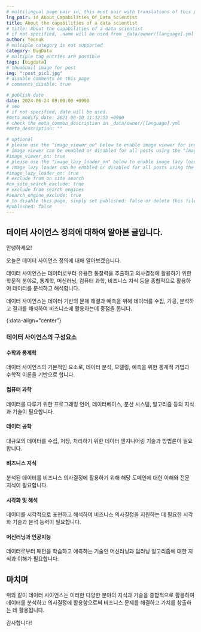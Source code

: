 ```yaml
---
# multilingual page pair id, this must pair with translations of this page. (This name must be unique)
lng_pair: id_About_Capabilities_Of_Data_Scientist
title: About the capabilities of a data scientist
# title: About the capabilities of a data scientist
# if not specified, .name will be used from _data/owner/[language].yml
author: Yeonuk
# multiple category is not supported
category: BigData
# multiple tag entries are possible
tags: [bigdata]
# thumbnail image for post
img: ":post_pic1.jpg"
# disable comments on this page
# comments_disable: true

# publish date
date: 2024-06-24 09:00:00 +0900
# seo
# if not specified, date will be used.
#meta_modify_date: 2021-08-10 11:32:53 +0900
# check the meta_common_description in _data/owner/[language].yml
#meta_description: ""

# optional
# please use the "image_viewer_on" below to enable image viewer for individual pages or posts (_posts/ or [language]/_posts folders).
# image viewer can be enabled or disabled for all posts using the "image_viewer_posts: true" setting in _data/conf/main.yml.
#image_viewer_on: true
# please use the "image_lazy_loader_on" below to enable image lazy loader for individual pages or posts (_posts/ or [language]/_posts folders).
# image lazy loader can be enabled or disabled for all posts using the "image_lazy_loader_posts: true" setting in _data/conf/main.yml.
#image_lazy_loader_on: true
# exclude from on site search
#on_site_search_exclude: true
# exclude from search engines
#search_engine_exclude: true
# to disable this page, simply set published: false or delete this file
#published: false
---
```


<!-- outline-start -->

## 데이터 사이언스 정의에 대하여 알아본 글입니다.

안녕하세요!

오늘은 데이터 사이언스 정의에 대해 알아보겠습니다.

데이터 사이언스는 데이터로부터 유용한 통찰력을 추출하고 의사결정에 활용하기 위한 학문적 분야로, 통계학, 머신러닝, 컴퓨터 과학, 비즈니스 지식 등을 종합적으로 활용하여 데이터를 분석하고 해석합니다.

데이터 사이언스는 데이터 기반의 문제 해결과 예측을 위해 데이터를 수집, 가공, 분석하고 결과를 해석하여 비즈니스에 활용하는데 중점을 둡니다.

{:data-align="center"}

<!-- outline-end -->

### 데이터 사이언스의 구성요소

#### 수학과 통계학

데이터 사이언스의 기본적인 요소로, 데이터 분석, 모델링, 예측을 위한 통계적 기법과 수학적 이론을 기반으로 합니다.

#### 컴퓨터 과학

데이터를 다루기 위한 프로그래밍 언어, 데이터베이스, 분산 시스템, 알고리즘 등의 지식과 기술이 필요합니다.

#### 데이터 공학

대규모의 데이터를 수집, 저장, 처리하기 위한 데이터 엔지니어링 기술과 방법론이 필요합니다.

#### 비즈니스 지식

분석된 데이터를 비즈니스 의사결정에 활용하기 위해 해당 도메인에 대한 이해와 전문 지식이 필요합니다.

#### 시각화 및 해석

데이터를 시각적으로 표현하고 해석하여 비즈니스 의사결정을 지원하는 데 필요한 시각화 기술과 분석 능력이 필요합니다.

#### 머신러닝과 인공지능

데이터로부터 패턴을 학습하고 예측하는 기술인 머신러닝과 딥러닝 알고리즘에 대한 지식과 이해가 필요합니다.

## 마치며

위와 같이 데이터 사이언스는 이러한 다양한 분야의 지식과 기술을 종합적으로 활용하여 데이터를 분석하고 의사결정에 활용함으로써 비즈니스 문제를 해결하고 가치를 창출하는 데 활용됩니다.

감사합니다!
